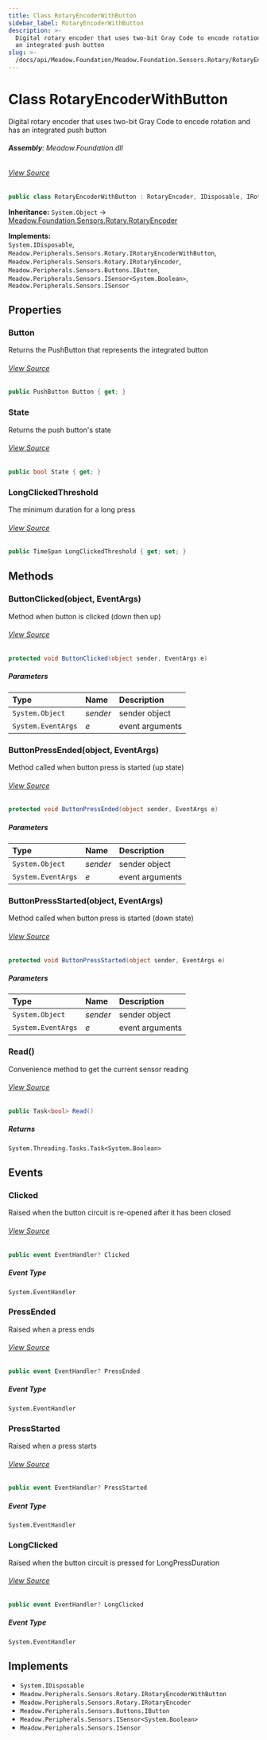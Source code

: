 ```yaml
---
title: Class RotaryEncoderWithButton
sidebar_label: RotaryEncoderWithButton
description: >-
  Digital rotary encoder that uses two-bit Gray Code to encode rotation and has
  an integrated push button
slug: >-
  /docs/api/Meadow.Foundation/Meadow.Foundation.Sensors.Rotary/RotaryEncoderWithButton
---
```

# Class RotaryEncoderWithButton
Digital rotary encoder that uses two-bit Gray Code to encode rotation and has an integrated push button

###### **Assembly**: Meadow.Foundation.dll
###### [View Source](https://github.com/WildernessLabs/Meadow.Foundation.git/blob/develop/Source/Meadow.Foundation.Core/Sensors/Rotary/RotaryEncoderWithButton.cs#L12)
```csharp title="Declaration"
public class RotaryEncoderWithButton : RotaryEncoder, IDisposable, IRotaryEncoderWithButton, IRotaryEncoder, IButton, ISensor<bool>, ISensor
```
**Inheritance:** `System.Object` -> [Meadow.Foundation.Sensors.Rotary.RotaryEncoder](../Meadow.Foundation.Sensors.Rotary/RotaryEncoder)

**Implements:**  
`System.IDisposable`, `Meadow.Peripherals.Sensors.Rotary.IRotaryEncoderWithButton`, `Meadow.Peripherals.Sensors.Rotary.IRotaryEncoder`, `Meadow.Peripherals.Sensors.Buttons.IButton`, `Meadow.Peripherals.Sensors.ISensor<System.Boolean>`, `Meadow.Peripherals.Sensors.ISensor`

## Properties
### Button
Returns the PushButton that represents the integrated button
###### [View Source](https://github.com/WildernessLabs/Meadow.Foundation.git/blob/develop/Source/Meadow.Foundation.Core/Sensors/Rotary/RotaryEncoderWithButton.cs#L17)
```csharp title="Declaration"
public PushButton Button { get; }
```
### State
Returns the push button's state
###### [View Source](https://github.com/WildernessLabs/Meadow.Foundation.git/blob/develop/Source/Meadow.Foundation.Core/Sensors/Rotary/RotaryEncoderWithButton.cs#L22)
```csharp title="Declaration"
public bool State { get; }
```
### LongClickedThreshold
The minimum duration for a long press
###### [View Source](https://github.com/WildernessLabs/Meadow.Foundation.git/blob/develop/Source/Meadow.Foundation.Core/Sensors/Rotary/RotaryEncoderWithButton.cs#L47)
```csharp title="Declaration"
public TimeSpan LongClickedThreshold { get; set; }
```
## Methods
### ButtonClicked(object, EventArgs)
Method when button is clicked (down then up)
###### [View Source](https://github.com/WildernessLabs/Meadow.Foundation.git/blob/develop/Source/Meadow.Foundation.Core/Sensors/Rotary/RotaryEncoderWithButton.cs#L81)
```csharp title="Declaration"
protected void ButtonClicked(object sender, EventArgs e)
```

##### Parameters

| Type | Name | Description |
|:--- |:--- |:--- |
| `System.Object` | *sender* | sender object |
| `System.EventArgs` | *e* | event arguments |

### ButtonPressEnded(object, EventArgs)
Method called when button press is started (up state)
###### [View Source](https://github.com/WildernessLabs/Meadow.Foundation.git/blob/develop/Source/Meadow.Foundation.Core/Sensors/Rotary/RotaryEncoderWithButton.cs#L91)
```csharp title="Declaration"
protected void ButtonPressEnded(object sender, EventArgs e)
```

##### Parameters

| Type | Name | Description |
|:--- |:--- |:--- |
| `System.Object` | *sender* | sender object |
| `System.EventArgs` | *e* | event arguments |

### ButtonPressStarted(object, EventArgs)
Method called when button press is started (down state)
###### [View Source](https://github.com/WildernessLabs/Meadow.Foundation.git/blob/develop/Source/Meadow.Foundation.Core/Sensors/Rotary/RotaryEncoderWithButton.cs#L101)
```csharp title="Declaration"
protected void ButtonPressStarted(object sender, EventArgs e)
```

##### Parameters

| Type | Name | Description |
|:--- |:--- |:--- |
| `System.Object` | *sender* | sender object |
| `System.EventArgs` | *e* | event arguments |

### Read()
Convenience method to get the current sensor reading
###### [View Source](https://github.com/WildernessLabs/Meadow.Foundation.git/blob/develop/Source/Meadow.Foundation.Core/Sensors/Rotary/RotaryEncoderWithButton.cs#L109)
```csharp title="Declaration"
public Task<bool> Read()
```

##### Returns

`System.Threading.Tasks.Task<System.Boolean>`
## Events
### Clicked
Raised when the button circuit is re-opened after it has been closed
###### [View Source](https://github.com/WildernessLabs/Meadow.Foundation.git/blob/develop/Source/Meadow.Foundation.Core/Sensors/Rotary/RotaryEncoderWithButton.cs#L27)
```csharp title="Declaration"
public event EventHandler? Clicked
```
##### Event Type
`System.EventHandler`
### PressEnded
Raised when a press ends
###### [View Source](https://github.com/WildernessLabs/Meadow.Foundation.git/blob/develop/Source/Meadow.Foundation.Core/Sensors/Rotary/RotaryEncoderWithButton.cs#L32)
```csharp title="Declaration"
public event EventHandler? PressEnded
```
##### Event Type
`System.EventHandler`
### PressStarted
Raised when a press starts
###### [View Source](https://github.com/WildernessLabs/Meadow.Foundation.git/blob/develop/Source/Meadow.Foundation.Core/Sensors/Rotary/RotaryEncoderWithButton.cs#L37)
```csharp title="Declaration"
public event EventHandler? PressStarted
```
##### Event Type
`System.EventHandler`
### LongClicked
Raised when the button circuit is pressed for LongPressDuration
###### [View Source](https://github.com/WildernessLabs/Meadow.Foundation.git/blob/develop/Source/Meadow.Foundation.Core/Sensors/Rotary/RotaryEncoderWithButton.cs#L42)
```csharp title="Declaration"
public event EventHandler? LongClicked
```
##### Event Type
`System.EventHandler`

## Implements

* `System.IDisposable`
* `Meadow.Peripherals.Sensors.Rotary.IRotaryEncoderWithButton`
* `Meadow.Peripherals.Sensors.Rotary.IRotaryEncoder`
* `Meadow.Peripherals.Sensors.Buttons.IButton`
* `Meadow.Peripherals.Sensors.ISensor<System.Boolean>`
* `Meadow.Peripherals.Sensors.ISensor`
